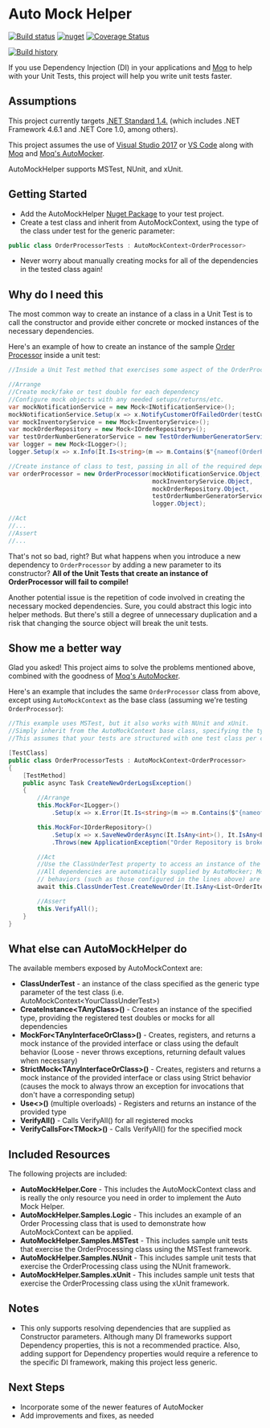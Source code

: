 # Auto Mock Helper 
[![Build status](https://ci.appveyor.com/api/projects/status/m9bkr9pv98f5h455?svg=true)](https://ci.appveyor.com/project/markjsc/automockhelper)
[![nuget](https://img.shields.io/nuget/v/AutoMockHelper.svg)](https://www.nuget.org/packages/AutoMockHelper/)
[![Coverage Status](https://coveralls.io/repos/github/markjsc/AutoMockHelper/badge.svg?branch=master)](https://coveralls.io/github/markjsc/AutoMockHelper?branch=master)

[![Build history](https://buildstats.info/appveyor/chart/markjsc/automockhelper)](https://ci.appveyor.com/project/markjsc/automockhelper/history)

If you use Dependency Injection (DI) in your applications and [Moq](https://github.com/moq/moq) to help with your Unit Tests, this project will help you write unit tests faster.

## Assumptions

This project currently targets [.NET Standard 1.4.](https://docs.microsoft.com/en-us/dotnet/standard/net-standard) (which includes .NET Framework 4.6.1 and .NET Core 1.0, among others).

This project assumes the use of [Visual Studio 2017](https://visualstudio.microsoft.com/vs/) or [VS Code](https://code.visualstudio.com/) along with [Moq](https://github.com/moq/moq) and [Moq's AutoMocker](https://github.com/moq/Moq.AutoMocker).

AutoMockHelper supports MSTest, NUnit, and xUnit.

## Getting Started

- Add the AutoMockHelper [Nuget Package](https://www.nuget.org/packages/AutoMockHelper/) to your test project.
- Create a test class and inherit from AutoMockContext, using the type of the class under test for the generic parameter:

```c#
public class OrderProcessorTests : AutoMockContext<OrderProcessor>
```

- Never worry about manually creating mocks for all of the dependencies in the tested class again!

## Why do I need this

The most common way to create an instance of a class in a Unit Test is to call the constructor and provide either concrete or mocked instances of the necessary dependencies.

Here's an example of how to create an instance of the sample [Order Processor](./AutoMockHelper.Samples.Logic/OrderProcessor/OrderProcessor.cs) inside a unit test:

```c#
//Inside a Unit Test method that exercises some aspect of the OrderProcessor

//Arrange
//Create mock/fake or test double for each dependency
//Configure mock objects with any needed setups/returns/etc.
var mockNotificationService = new Mock<INotificationService>();
mockNotificationService.Setup(x => x.NotifyCustomerOfFailedOrder(testCustomer.CustomerId, NewOrderNumber));
var mockInventoryService = new Mock<InventoryService>();
var mockOrderRepository = new Mock<IOrderRepository>();
var testOrderNumberGeneratorService = new TestOrderNumberGeneratorService();
var logger = new Mock<ILogger>();
logger.Setup(x => x.Info(It.Is<string>(m => m.Contains($"{nameof(OrderProcessor.CreateNewOrder)}"))));

//Create instance of class to test, passing in all of the required dependency
var orderProcessor = new OrderProcessor(mockNotificationService.Object,
                                        mockInventoryService.Object,
                                        mockOrderRepository.Object,
                                        testOrderNumberGeneratorService,
                                        logger.Object);

//Act
//...
//Assert
//...
```

That's not so bad, right? But what happens when you introduce a new dependency to `OrderProcessor` by adding a new parameter to its constructor? **All of the Unit Tests that create an instance of OrderProcessor will fail to compile!**

Another potential issue is the repetition of code involved in creating the necessary mocked dependencies. Sure, you could abstract this logic into helper methods. But there's still a degree of unnecessary duplication and a risk that changing the source object will break the unit tests.

## Show me a better way

Glad you asked! This project aims to solve the problems mentioned above, combined with the goodness of [Moq's AutoMocker](https://github.com/moq/Moq.AutoMocker).

Here's an example that includes the same `OrderProcessor` class from above, except using `AutoMockContext` as the base class (assuming we're testing `OrderProcessor`):

```c#
//This example uses MSTest, but it also works with NUnit and xUnit.
//Simply inherit from the AutoMockContext base class, specifying the type that is under test.
//This assumes that your tests are structured with one test class per class tested.

[TestClass]
public class OrderProcessorTests : AutoMockContext<OrderProcessor>
{
    [TestMethod]
    public async Task CreateNewOrderLogsException()
    {
        //Arrange
        this.MockFor<ILogger>()
            .Setup(x => x.Error(It.Is<string>(m => m.Contains($"{nameof(OrderProcessor.CreateNewOrder)}")), It.IsAny<Exception>()));

        this.MockFor<IOrderRepository>()
            .Setup(x => x.SaveNewOrderAsync(It.IsAny<int>(), It.IsAny<List<OrderItem>>(), It.IsAny<Customer>()))
            .Throws(new ApplicationException("Order Repository is broken!"));

        //Act
        //Use the ClassUnderTest property to access an instance of the class under test.
        //All dependencies are automatically supplied by AutoMocker; Mocks with specified
        // behaviors (such as those configured in the lines above) are automatically used.
        await this.ClassUnderTest.CreateNewOrder(It.IsAny<List<OrderItem>>(), It.IsAny<Customer>());

        //Assert
        this.VerifyAll();
    }
}
```

## What else can AutoMockHelper do

The available members exposed by AutoMockContext are:

- **ClassUnderTest** - an instance of the class specified as the generic type parameter of the test class (i.e. AutoMockContext&lt;YourClassUnderTest&gt;)
- **CreateInstance&lt;TAnyClass&gt;()** - Creates an instance of the specified type, providing the registered test doubles or mocks for all dependencies
- **MockFor&lt;TAnyInterfaceOrClass&gt;()** - Creates, registers, and returns a mock instance of the provided interface or class using the default behavior (Loose - never throws exceptions, returning default values when necessary)
- **StrictMock&lt;TAnyInterfaceOrClass&gt;()** - Creates, registers and returns a mock instance of the provided interface or class using Strict behavior (causes the mock to always throw an exception for invocations that don't have a corresponding setup)
- **Use&lt;&gt;()** (multiple overloads) - Registers and returns an instance of the provided type
- **VerifyAll()** - Calls VerifyAll() for all registered mocks
- **VerifyCallsFor&lt;TMock&gt;()** - Calls VerifyAll() for the specified mock

## Included Resources

The following projects are included:

- **AutoMockHelper.Core** - This includes the AutoMockContext class and is really the only resource you need in order to implement the Auto Mock Helper.
- **AutoMockHelper.Samples.Logic** - This includes an example of an Order Processing class that is used to demonstrate how AutoMockContext can be applied.
- **AutoMockHelper.Samples.MSTest** - This includes sample unit tests that exercise the OrderProcessing class using the MSTest framework.
- **AutoMockHelper.Samples.NUnit** - This includes sample unit tests that exercise the OrderProcessing class using the NUnit framework.
- **AutoMockHelper.Samples.xUnit** - This includes sample unit tests that exercise the OrderProcessing class using the xUnit framework.

## Notes

- This only supports resolving dependencies that are supplied as Constructor parameters. Although many DI frameworks support Dependency properties, this is not a recommended practice. Also, adding support for Dependency properties would require a reference to the specific DI framework, making this project less generic.

## Next Steps

- Incorporate some of the newer features of AutoMocker
- Add improvements and fixes, as needed

